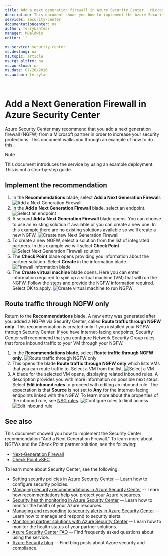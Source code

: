 ```yaml
---
title: Add a next generation firewall in Azure Security Center | Microsoft Azure
description: This document shows you how to implement the Azure Security Center recommendations **Add a Next Generation Firewall** and **Route traffice through NGFW only**.
services: security-center
documentationcenter: na
author: TerryLanfear
manager: MBaldwin
editor: ''

ms.service: security-center
ms.devlang: na
ms.topic: article
ms.tgt_pltfrm: na
ms.workload: na
ms.date: 07/26/2016
ms.author: terrylan

---
```

# Add a Next Generation Firewall in Azure Security Center
Azure Security Center may recommend that you add a next generation firewall (NGFW) from a Microsoft partner in order to increase your security protections. This document walks you through an example of how to do this.

> [!NOTE]
> This document introduces the service by using an example deployment.  This is not a step-by-step guide.
> 
> 

## Implement the recommendation
1. In the **Recommendations** blade, select **Add a Next Generation Firewall**.
   ![Add a Next Generation Firewall][1]
2. In the **Add a Next Generation Firewall** blade, select an endpoint.
   ![Select an endpoint][2]
3. A second **Add a Next Generation Firewall** blade opens. You can choose to use an existing solution if available or you can create a new one. In this example there are no existing solutions available so we'll create a new NGFW.
   ![Create new Next Generation Firewall][3]
4. To create a new NGFW, select a solution from the list of integrated partners. In this example we will select **Check Point**.
   ![Select Next Generation Firewall solution][4]
5. The **Check Point** blade opens providing you information about the partner solution. Select **Create** in the information blade.
   ![Firewall information blade][5]
6. The **Create virtual machine** blade opens. Here you can enter information required to spin up a virtual machine (VM) that will run the NGFW. Follow the steps and provide the NGFW information required. Select OK to apply.
   ![Create virtual machine to run NGFW][6]

## Route traffic through NGFW only
Return to the **Recommendations** blade. A new entry was generated after you added a NGFW via Security Center, called **Route traffic through NGFW only**. This recommendation is created only if you installed your NGFW through Security Center. If you have Internet-facing endpoints, Security Center will recommend that you configure Network Security Group rules that force inbound traffic to your VM through your NGFW.

1. In the **Recommendations blade**, select **Route traffic through NGFW only**.
   ![Route traffic through NGFW only][7]
2. This opens the blade **Route traffic through NGFW only** which lists VMs that you can route traffic to. Select a VM from the list.
   ![Select a VM][8]
3. A blade for the selected VM opens, displaying related inbound rules. A description provides you with more information on possible next steps. Select **Edit inbound rules** to proceed with editing an inbound rule. The expectation is that **Source** is not set to **Any** for the Internet-facing endpoints linked with the NGFW. To learn more about the properties of the inbound rule, see [NSG rules](../virtual-network/virtual-networks-nsg.md#nsg-rules).
   ![Configure rules to limit access][9]
   ![Edit inbound rule][10]

## See also
This document showed you how to implement the Security Center recommendation "Add a Next Generation Firewall." To learn more about NGFWs and the Check Point partner solution, see the following:

* [Next-Generation Firewall](https://en.wikipedia.org/wiki/Next-Generation_Firewall)
* [Check Point vSEC](https://azure.microsoft.com/marketplace/partners/checkpoint/check-point-r77-10/)

To learn more about Security Center, see the following:

* [Setting security policies in Azure Security Center](security-center-policies.md) -- Learn how to configure security policies.
* [Managing security recommendations in Azure Security Center](security-center-recommendations.md) -- Learn how recommendations help you protect your Azure resources.
* [Security health monitoring in Azure Security Center](security-center-monitoring.md) -- Learn how to monitor the health of your Azure resources.
* [Managing and responding to security alerts in Azure Security Center](security-center-managing-and-responding-alerts.md) -- Learn how to manage and respond to security alerts.
* [Monitoring partner solutions with Azure Security Center](security-center-partner-solutions.md) -- Learn how to monitor the health status of your partner solutions.
* [Azure Security Center FAQ](security-center-faq.md) -- Find frequently asked questions about using the service.
* [Azure Security blog](http://blogs.msdn.com/b/azuresecurity/) -- Find blog posts about Azure security and compliance.

<!--Image references-->
[1]: ./media/security-center-add-next-gen-firewall/add-next-gen-firewall.png
[2]: ./media/security-center-add-next-gen-firewall/select-an-endpoint.png
[3]: ./media/security-center-add-next-gen-firewall/create-new-next-gen-firewall.png
[4]: ./media/security-center-add-next-gen-firewall/select-next-gen-firewall.png
[5]: ./media/security-center-add-next-gen-firewall/firewall-solution-info-blade.png
[6]: ./media/security-center-add-next-gen-firewall/create-virtual-machine.png
[7]: ./media/security-center-add-next-gen-firewall/route-traffic-through-ngfw.png
[8]: ./media/security-center-add-next-gen-firewall/select-vm.png
[9]: ./media/security-center-add-next-gen-firewall/configure-rules-to-limit-access.png
[10]: ./media/security-center-add-next-gen-firewall/edit-inbound-rule.png
